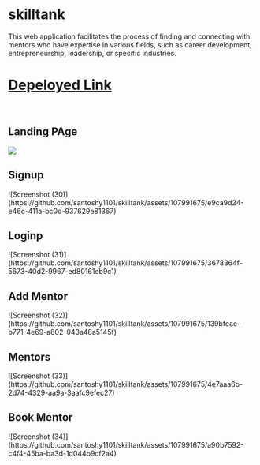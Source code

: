 # skilltank
 This web application facilitates the process of finding and connecting with mentors who have expertise in various fields, such as career development, entrepreneurship, leadership, or specific industries.
 <h1><a href="https://skilltank-zksz.vercel.app/" target="_blank">Depeloyed Link</a></h1>
 <br/>
 <h2>Landing PAge</h2>
 <img src="https://github.com/santoshy1101/skilltank/assets/107991675/38660c12-c62a-4a02-9eb3-521fc6ff9144">
<h2>Signup</h2>
![Screenshot (30)](https://github.com/santoshy1101/skilltank/assets/107991675/e9ca9d24-e46c-411a-bc0d-937629e81367)
<h2>Loginp</h2>
![Screenshot (31)](https://github.com/santoshy1101/skilltank/assets/107991675/3678364f-5673-40d2-9967-ed80161eb9c1)
<h2>Add Mentor</h2>
![Screenshot (32)](https://github.com/santoshy1101/skilltank/assets/107991675/139bfeae-b771-4e69-a802-043a48a5145f)
<h2>Mentors</h2>
![Screenshot (33)](https://github.com/santoshy1101/skilltank/assets/107991675/4e7aaa6b-2d74-4329-aa9a-3aafc9efec27)
<h2>Book Mentor</h2>
![Screenshot (34)](https://github.com/santoshy1101/skilltank/assets/107991675/a90b7592-c4f4-45ba-ba3d-1d044b9cf2a4)
